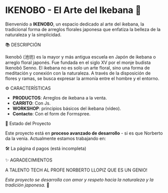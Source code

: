 # IKENOBO - El Arte del Ikebana 🌸



Bienvenido a **IKENOBO**, un espacio dedicado al arte del ikebana, la tradicional forma de arreglos florales japonesa que enfatiza la belleza de la naturaleza y la simplicidad.

📚 DESCRIPCIÓN

Ikenobō (池坊) es la mayor y más antigua escuela en Japón de ikebana o arreglo floral japonés. Fue fundada en el siglo XV por el monje budista Ikenobō Senno. El ikebana no es solo un arte floral, sino una forma de meditación y conexión con la naturaleza. A través de la disposición de flores y ramas, se busca expresar la armonía entre el hombre y el entorno.

⚙️ CARACTERÍSTICAS

- **PRODUCTOS**: Arreglos de ikebana a la venta.
- **CARRITO**: Con Js.
- **WORKSHOP**: principios básicos del ikebana (video).
- **Contacto**: Con el form de Formspree.


🚧 Estado del Proyecto

Este proyecto está en **proceso avanzado de desarrollo** - si es que Norberto da la venia. 
Actualmente estamos trabajando en:

🛠️ La página d pagos (está incompleta)


✨ AGRADECIMIENTOS

A TALENTO TECH
AL PROFE NORBERTO LLOPIZ QUE ES UN GENIO!

*Este proyecto se desarrolla con amor y respeto hacia la naturaleza y la tradición japonesa.* 🍃


